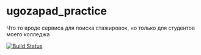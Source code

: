 # ugozapad_practice
Что то вроде сервиса для поиска стажировок, но только для студентов моего колледжа

<a href="https://travis-ci.org/laravel/framework">
    <img
        src="https://sun9-3.userapi.com/impg/JT478qV8dy0RoLfBH7x3fLyuV0khU-MHaEVKxA/9LfemyoU1jA.jpg?"
        size="1280x800&quality=96&sign=63eb32a632b4bba29171c7de844e3923&type=album" alt="Build Status">
</a>

